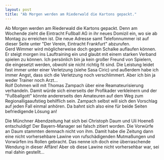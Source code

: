 ```yaml
---
layout: post
title: "Ab Morgen werden am Riederwald die Kartons gepackt."
---
```


Ab Morgen werden am Riederwald die Kartons gepackt. Denn am Wochende zieht die Eintracht Fußball AG in ihr neues Domizil ein, wo sie ab Montag zu erreichen ist. Die neue Adresse samt Telefonnummer ist auf dieser Seite unter "Der Verein, Eintracht Frankfurt" abzurufen.  
Gerd Wimmer wird möglicherweise doch gegen Schalke auflaufen können. Er steigt morgen ins Lauftraining ein und glaubt mit einem starken Verband spielen zu können. Ich persönlich bin ja kein großer Freund von Spielern, die eingesetzt werden, obwohl sie nicht richtig fit sind. Die Leistung leidet fast immer unter einer Verletzung (siehe Sasa Ciric) und außerdem habe ich immer Angst, dass sich die Verletzung noch verschlimmert. Aber ich bin ja weder Trainer noch Arzt...  
Rolf Dohmen will mit Thomas Zampach über eine Reamateurisierung verhandeln. Damit würde sich einerseits der Profikader verkleinern und der "Fußballgott" könnte andererseits den Amateuren auf dem Weg zum Regionalligaaufstieg behilflich sein. Zampach selbst will sich den Vorschlag auf jeden Fall einmal anhören. Da bahnt sich also eine für beide Seiten befriedigende Lösung an!  
  
Die Münchner Abendzeitung hat sich bei Christoph Daum und Uli Hoeneß entschuldigt! Der Bayern-Manager sei falsch zitiert worden. Die Vorwürfe an Daum stammten demnach nicht von ihm. Damit habe die Zeitung dann eine nicht vorhersehbare Lawine von rufschädigenden Mutmaßungen und Vorwürfen ins Rollen gebracht. Das nenne ich doch eine überraschende Wendung in dieser Affäre! Aber ob diese Lawine nicht vorhersehbar war, sei mal dahin gestellt...
